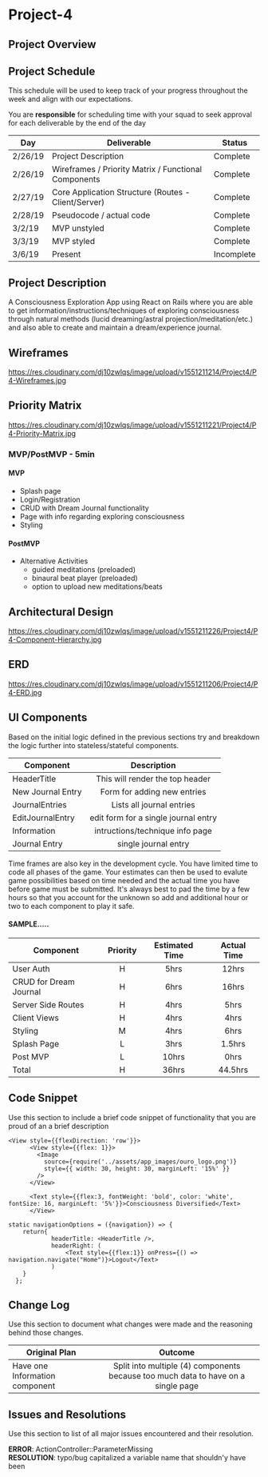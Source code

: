 # Project-4 

## Project Overview

## Project Schedule

This schedule will be used to keep track of your progress throughout the week and align with our expectations.  

You are **responsible** for scheduling time with your squad to seek approval for each deliverable by the end of the day

|  Day | Deliverable | Status
|---|---| ---|
|2/26/19| Project Description | Complete
|2/26/19| Wireframes / Priority Matrix / Functional Components | Complete
|2/27/19| Core Application Structure (Routes - Client/Server) | Complete
|2/28/19| Pseudocode / actual code | Complete
|3/2/19| MVP unstyled | Complete
|3/3/19| MVP styled | Complete
|3/6/19| Present | Incomplete


## Project Description

A Consciousness Exploration App using React on Rails where you are able to get information/instructions/techniques of exploring consciousness through natural methods (lucid dreaming/astral projection/meditation/etc.) and also able to create and maintain a dream/experience journal. 

## Wireframes

https://res.cloudinary.com/dj10zwlqs/image/upload/v1551211214/Project4/P4-Wireframes.jpg

## Priority Matrix

https://res.cloudinary.com/dj10zwlqs/image/upload/v1551211221/Project4/P4-Priority-Matrix.jpg

### MVP/PostMVP - 5min

#### MVP 

- Splash page 
- Login/Registration 
- CRUD with Dream Journal functionality 
- Page with info regarding exploring consciousness 
- Styling 

#### PostMVP 

- Alternative Activities 
    - guided meditations (preloaded) 
    - binaural beat player (preloaded) 
    - option to upload new meditations/beats

## Architectural Design

https://res.cloudinary.com/dj10zwlqs/image/upload/v1551211226/Project4/P4-Component-Hierarchy.jpg

## ERD

https://res.cloudinary.com/dj10zwlqs/image/upload/v1551211206/Project4/P4-ERD.jpg

## UI Components

Based on the initial logic defined in the previous sections try and breakdown the logic further into stateless/stateful components. 

| Component | Description | 
| --- | :---: |  
| HeaderTitle | This will render the top header | 
| New Journal Entry | Form for adding new entries | 
| JournalEntries | Lists all journal entries | 
| EditJournalEntry | edit form for a single journal entry | 
| Information | intructions/technique info page | 
| Journal Entry | single journal entry |  


Time frames are also key in the development cycle.  You have limited time to code all phases of the game.  Your estimates can then be used to evalute game possibilities based on time needed and the actual time you have before game must be submitted. It's always best to pad the time by a few hours so that you account for the unknown so add and additional hour or two to each component to play it safe.

#### SAMPLE.....
| Component | Priority | Estimated Time | Actual Time |
| --- | :---: |  :---: | :---: |
| User Auth | H | 5hrs| 12hrs |
| CRUD for Dream Journal | H | 6hrs| 16hrs |
| Server Side Routes | H | 4hrs| 5hrs |
| Client Views | H | 4hrs| 4hrs |
| Styling | M | 4hrs| 6hrs |
| Splash Page | L | 3hrs| 1.5hrs |
| Post MVP | L | 10hrs| 0hrs |
| Total | H | 36hrs| 44.5hrs | 

## Code Snippet

Use this section to include a brief code snippet of functionality that you are proud of an a brief description  

```
<View style={{flexDirection: 'row'}}>
      <View style={{flex: 1}}>
        <Image
          source={require('../assets/app_images/ouro_logo.png')}
          style={{ width: 30, height: 30, marginLeft: '15%' }}
        />
      </View>
      
      <Text style={{flex:3, fontWeight: 'bold', color: 'white', fontSize: 16, marginLeft: '5%'}}>Consciousness Diversified</Text>
      </View>
```

```
static navigationOptions = ({navigation}) => {
	return{
	    	headerTitle: <HeaderTitle />,
	    	headerRight: (
	    		<Text style={{flex:1}} onPress={() => navigation.navigate("Home")}>Logout</Text>
	    	)
	}
  };
```

## Change Log
 Use this section to document what changes were made and the reasoning behind those changes.  

| Original Plan | Outcome | 
| --- | :---: |  
| Have one Information component | Split into multiple (4) components because too much data to have on a single page | 

## Issues and Resolutions
 Use this section to list of all major issues encountered and their resolution.

**ERROR**: ActionController::ParameterMissing                           
**RESOLUTION**: typo/bug capitalized a variable name that shouldn'y have been
